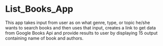 # List_Books_App
This app takes input from user as on what genre, type, or topic he/she wants to search books and then uses that input, creates a link to get data from Google Books Api and provide results to user by displaying 15 output containing name of book and authors.
